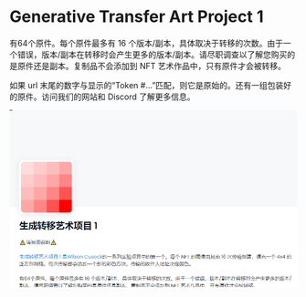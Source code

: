 # Generative Transfer Art Project 1

有64个原件。每个原件最多有 16 个版本/副本，具体取决于转移的次数。由于一个错误，版本/副本在转移时会产生更多的版本/副本。请尽职调查以了解您购买的是原件还是副本。复制品不会添加到 NFT 艺术作品中，只有原件才会被转移。

如果 url 末尾的数字与显示的“Token #...”匹配，则它是原始的。还有一组包装好的原件。访问我们的网站和 Discord 了解更多信息。

![nft](01.png)
